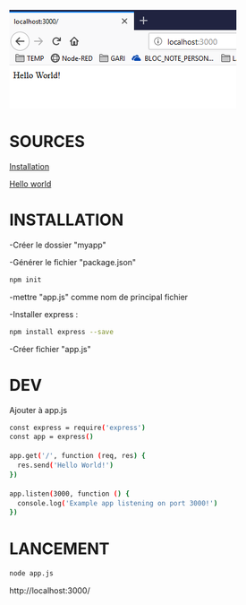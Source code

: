 ![screenshot](https://github.com/ArnaudBaley/nodejs_express_hello_world/blob/master/Capture.PNG)

# SOURCES

[Installation](https://expressjs.com/fr/starter/installing.html)

[Hello world](https://expressjs.com/fr/starter/hello-world.html)

# INSTALLATION 

-Créer le dossier "myapp"

-Générer le fichier "package.json"
```bash
npm init
```

-mettre "app.js" comme nom de principal fichier 

-Installer express :
```bash
npm install express --save
```

-Créer fichier "app.js"


# DEV

Ajouter à app.js
```bash
const express = require('express')
const app = express()

app.get('/', function (req, res) {
  res.send('Hello World!')
})

app.listen(3000, function () {
  console.log('Example app listening on port 3000!')
})
```


# LANCEMENT

```bash
node app.js
```

http://localhost:3000/
